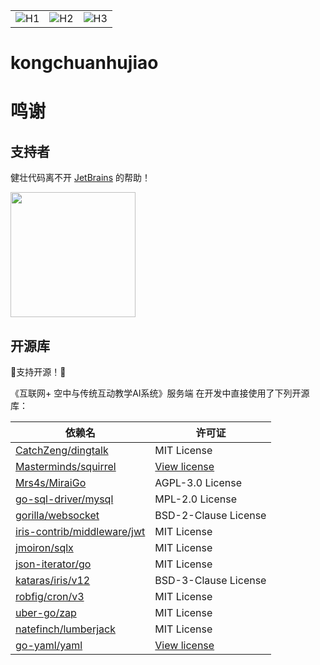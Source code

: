 ||||
|-----|-----|-----|
|![H1](https://www.cast.org.cn/picture/0/211d27562d0f460f8a3d38fab7c4428d.jpg)|![H2](http://www.fjkx.org/UpFile/Link/2020/2020062213445295.jpg)|![H3](http://www.fjkx.org/UpFile/Link/2020/2020062214231997.jpg)|

# kongchuanhujiao

# 鸣谢

## 支持者

健壮代码离不开 [JetBrains](https://www.jetbrains.com/?from=kongchuanhujiao) 的帮助！

[<img width="200" src="https://user-images.githubusercontent.com/53565118/110659074-36bd0b80-81fd-11eb-98a1-adb58a9d8f4d.png">](https://www.jetbrains.com/?from=kongchuanhujiao)

## 开源库

💖支持开源！💖

《互联网+ 空中与传统互动教学AI系统》服务端 在开发中直接使用了下列开源库：

|依赖名|许可证|
|-----|-----|
|[CatchZeng/dingtalk](github.com/CatchZeng/dingtalk)|MIT License|
|[Masterminds/squirrel](github.com/Masterminds/squirrel)|[View license](github.com/Masterminds/squirrel/blob/master/LICENSE.txt)|
|[Mrs4s/MiraiGo](github.com/Mrs4s/MiraiGo)|AGPL-3.0 License|
|[go-sql-driver/mysql](github.com/go-sql-driver/mysql)|MPL-2.0 License|
|[gorilla/websocket](github.com/gorilla/websocket)|BSD-2-Clause License|
|[iris-contrib/middleware/jwt](github.com/iris-contrib/middleware)|MIT License|
|[jmoiron/sqlx](github.com/jmoiron/sqlx)|MIT License|
|[json-iterator/go](github.com/json-iterator/go)|MIT License|
|[kataras/iris/v12](github.com/kataras/iris/)|BSD-3-Clause License|
|[robfig/cron/v3](github.com/robfig/cron)|MIT License|
|[uber-go/zap](go.uber.org/zap)|MIT License|
|[natefinch/lumberjack](gopkg.in/natefinch/lumberjack.v2)|MIT License|
|[go-yaml/yaml](gopkg.in/yaml.v2)|[View license](github.com/go-yaml/yaml/blob/v2/LICENSE)|
